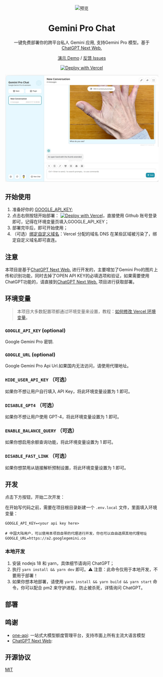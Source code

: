 <div align="center">
<img src="./docs/images/icon.svg" alt="预览"/>

<h1 align="center">Gemini Pro Chat</h1>

一键免费部署你的跨平台私人 Gemini 应用, 支持Gemini Pro 模型。基于 [ChatGPT Next Web.](https://github.com/Yidadaa/ChatGPT-Next-Web/) 

[演示 Demo](https://chat.googlegemini.co/) / [反馈 Issues](https://github.com/lchh5/GeminiPro-Next-Web/issues) 

[![Deploy with Vercel](https://vercel.com/button)](https://vercel.com/new/clone?repository-url=https%3A%2F%2Fgithub.com%2Flchh5%2FGeminiPro-Next-Web&env=GOOGLE_API_KEY&project-name=geminipro-next-web&repository-name=GeminiPro-Next-Web)

![主界面](./docs/images/cover.png)

</div>

## 开始使用

1. 准备好你的 [GOOGLE_API_KEY](https://makersuite.google.com/app/apikey);
2. 点击右侧按钮开始部署：
   [![Deploy with Vercel](https://vercel.com/button)](https://vercel.com/new/clone?repository-url=https%3A%2F%2Fgithub.com%2Flchh5%2FGeminiPro-Next-Web&env=GOOGLE_API_KEY&project-name=geminipro-next-web&repository-name=GeminiPro-Next-Web)，直接使用 Github 账号登录即可，记得在环境变量页填入GOOGLE_API_KEY；
3. 部署完毕后，即可开始使用；
4. （可选）[绑定自定义域名](https://vercel.com/docs/concepts/projects/domains/add-a-domain)：Vercel 分配的域名 DNS 在某些区域被污染了，绑定自定义域名即可直连。

## 注意

本项目是基于[ChatGPT Next Web.](https://github.com/Yidadaa/ChatGPT-Next-Web/) 进行开发的，主要增加了Gemini Pro的图片上传和识别功能，同时去掉了OPEN API KEY的必填选项和验证，如果需要使用ChatGPT功能的，请直接到[ChatGPT Next Web.](https://github.com/Yidadaa/ChatGPT-Next-Web/) 项目进行获取部署。


## 环境变量

> 本项目大多数配置项都通过环境变量来设置，教程：[如何修改 Vercel 环境变量](./docs/vercel-cn.md)。


### `GOOGLE_API_KEY` (optional)

Google Gemini Pro 密钥.

### `GOOGLE_URL` (optional)

Google Gemini Pro Api Url.如果国内无法访问，请使用代理地址。

### `HIDE_USER_API_KEY` （可选）

如果你不想让用户自行填入 API Key，将此环境变量设置为 1 即可。

### `DISABLE_GPT4` （可选）

如果你不想让用户使用 GPT-4，将此环境变量设置为 1 即可。

### `ENABLE_BALANCE_QUERY` （可选）

如果你想启用余额查询功能，将此环境变量设置为 1 即可。

### `DISABLE_FAST_LINK` （可选）

如果你想禁用从链接解析预制设置，将此环境变量设置为 1 即可。

## 开发

点击下方按钮，开始二次开发：

在开始写代码之前，需要在项目根目录新建一个 `.env.local` 文件，里面填入环境变量：

```
GOOGLE_API_KEY=<your api key here>

# 中国大陆用户，可以使用本项目自带的代理进行开发，你也可以自由选择其他代理地址
GOOGLE_URL=https://a2.googlegemini.co
```

### 本地开发

1. 安装 nodejs 18 和 yarn，具体细节请询问 ChatGPT；
2. 执行 `yarn install && yarn dev` 即可。⚠️ 注意：此命令仅用于本地开发，不要用于部署！
3. 如果你想本地部署，请使用 `yarn install && yarn build && yarn start` 命令，你可以配合 pm2 来守护进程，防止被杀死，详情询问 ChatGPT。

## 部署

## 鸣谢
- [one-api](https://github.com/songquanpeng/one-api): 一站式大模型额度管理平台，支持市面上所有主流大语言模型
- [ChatGPT Next Web](https://github.com/Yidadaa/ChatGPT-Next-Web/):


## 开源协议

[MIT](https://opensource.org/license/mit/)
